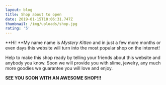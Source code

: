 ```yaml
---
layout: blog
title: Shop about to open
date: 2019-01-15T10:06:31.747Z
thumbnail: /img/uploads/shop.jpg
rating: '5'
---
```

**Hi! **My name name is _Mystery Kitten_ and in just a few more months or even days this website will turn into the most popular shop on the internet!

Help to make this shop ready by telling your friends about this website and anybody you know. Soon we will provide you with slime, jewelry, any much more goodies we guarantee you will love and enjoy.

**SEE YOU SOON WITH AN AWESOME SHOP!!!**
